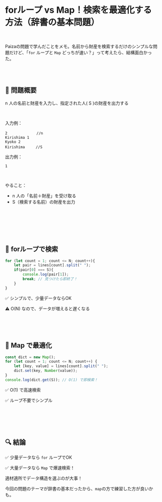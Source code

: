 # forループ vs Map！検索を最適化する方法（辞書の基本問題）

<br>

Paizaの問題で学んだことをメモ。名前から財産を検索するだけのシンプルな問題だけど、「`for` ループと `Map` どっちが速い？」って考えたら、結構面白かった。

<br><br>

## 📌 問題概要

n 人の名前と財産を入力し、指定された人( S )の財産を出力する

<br>

入力例：
```
2　　　　　　　　//n
Kirishima 1
Kyoko 2
Kirishima　　　//S
```

出力例：
```
1
```
<br>

やること：
- n 人の「名前＋財産」を受け取る
- S（検索する名前）の財産を出力

<br><br><br><br><br>

## 📝 forループで検索
```js
for (let count = 1; count <= N; count++){
    let pair = lines[count].split(" ");
    if(pair[0] === S){
        console.log(pair[1]); 
        break; // 見つけたら即終了！
    }
}
```

✅ シンプルで、少量データならOK

⚠️ O(N) なので、データが増えると遅くなる

<br><br><br>

## 🚀 Map で最適化
```js
const dict = new Map();
for (let count = 1; count <= N; count++) {
    let [key, value] = lines[count].split(" ");
    dict.set(key, Number(value));
}
console.log(dict.get(S)); // O(1) で即検索！
```

✅ O(1) で高速検索

✅ ループ不要でシンプル

<br><br><br><br>


## 🔍 結論
✅ 少量データなら `for` ループでOK

✅ 大量データなら `Map` で爆速検索！

適材適所でデータ構造を選ぶのが大事！

今回の問題のテーマが辞書の基本だったから、`map`の方で練習した方が良いかも。
